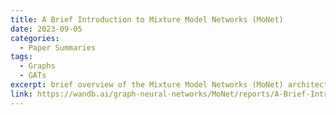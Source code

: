 ```yaml
---
title: A Brief Introduction to Mixture Model Networks (MoNet)
date: 2023-09-05
categories:
  - Paper Summaries
tags:
  - Graphs
  - GATs
excerpt: brief overview of the Mixture Model Networks (MoNet) architecture
link: https://wandb.ai/graph-neural-networks/MoNet/reports/A-Brief-Introduction-to-Mixture-Model-Networks--Vmlldzo1MzE4OTQ3
---
```

